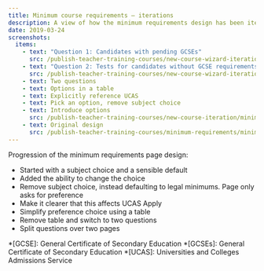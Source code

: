 ```yaml
---
title: Minimum course requirements – iterations
description: A view of how the minimum requirements design has been iterated since December.
date: 2019-03-24
screenshots:
  items:
    - text: "Question 1: Candidates with pending GCSEs"
      src: /publish-teacher-training-courses/new-course-wizard-iteration-9-apr/candidates-with-pending-gcses.png
    - text: "Question 2: Tests for candidates without GCSE requirements"
      src: /publish-teacher-training-courses/new-course-wizard-iteration-9-apr/tests-for-candidates-without-gcse-requirements.png
    - text: Two questions
    - text: Options in a table
    - text: Explicitly reference UCAS
    - text: Pick an option, remove subject choice
    - text: Introduce options
      src: /publish-teacher-training-courses/new-course-iteration/minimum-gcse-requirements.png
    - text: Original design
      src: /publish-teacher-training-courses/minimum-requirements/minimum-course-requirements.png
---
```


Progression of the minimum requirements page design:

- Started with a subject choice and a sensible default
- Added the ability to change the choice
- Remove subject choice, instead defaulting to legal minimums. Page only asks for preference
- Make it clearer that this affects UCAS Apply
- Simplify preference choice using a table
- Remove table and switch to two questions
- Split questions over two pages


*[GCSE]: General Certificate of Secondary Education
*[GCSEs]: General Certificate of Secondary Education
*[UCAS]: Universities and Colleges Admissions Service
